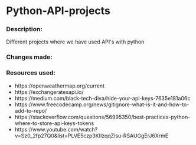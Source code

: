 # Python-API-projects
<h3>Description: </h3>
Different projects where we have used API's with python

<h3>Changes made: </h3>


<h3>Resources used: </h3>
<ul>
  <li>https://openweathermap.org/current</li>
  <li>https://exchangeratesapi.io/</li>
  <li>https://medium.com/black-tech-diva/hide-your-api-keys-7635e181a06c </li>
  <li>https://www.freecodecamp.org/news/gitignore-what-is-it-and-how-to-add-to-repo/ </li>
  <li>https://stackoverflow.com/questions/56995350/best-practices-python-where-to-store-api-keys-tokens </li>
<li>  https://www.youtube.com/watch?v=Sz0_2fp27Q0&list=PLVE5czp3KIIzqqZlsu-RSAUGgErJ6XrmE</li> 
</ul>
